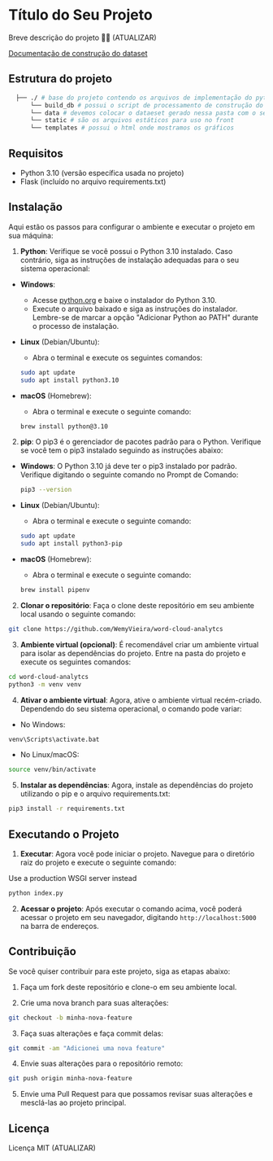 # Título do Seu Projeto

Breve descrição do projeto 🎉✨ (ATUALIZAR)

[Documentação de construção do dataset](./build_db/README.md)

## Estrutura do projeto
  ```bash
    ├── ./ # base do projeto contendo os arquivos de implementação do python
        └── build_db # possui o script de processamento de construção do dataset
        └── data # devemos colocar o dataeset gerado nessa pasta com o seguinte nome DataSet_.gzip
        └── static # são os arquivos estáticos para uso no front
        └── templates # possui o html onde mostramos os gráficos
  ```
## Requisitos

- Python 3.10 (versão específica usada no projeto)
- Flask (incluído no arquivo requirements.txt)

## Instalação

Aqui estão os passos para configurar o ambiente e executar o projeto em sua máquina:

1. **Python**: Verifique se você possui o Python 3.10 instalado. Caso contrário, siga as instruções de instalação adequadas para o seu sistema operacional:

- **Windows**: 

  - Acesse [python.org](https://www.python.org/downloads/windows/) e baixe o instalador do Python 3.10.
  - Execute o arquivo baixado e siga as instruções do instalador. Lembre-se de marcar a opção "Adicionar Python ao PATH" durante o processo de instalação.

- **Linux** (Debian/Ubuntu):

  - Abra o terminal e execute os seguintes comandos:

  ```bash
  sudo apt update
  sudo apt install python3.10
  ```

- **macOS** (Homebrew):

  - Abra o terminal e execute o seguinte comando:

  ```bash
  brew install python@3.10
  ```

2. **pip**: O pip3 é o gerenciador de pacotes padrão para o Python. Verifique se você tem o pip3 instalado seguindo as instruções abaixo:

- **Windows**: O Python 3.10 já deve ter o pip3 instalado por padrão. Verifique digitando o seguinte comando no Prompt de Comando:

  ```bash
  pip3 --version
  ```

- **Linux** (Debian/Ubuntu):

  - Abra o terminal e execute o seguinte comando:

  ```bash
  sudo apt update
  sudo apt install python3-pip
  ```

- **macOS** (Homebrew):

  - Abra o terminal e execute o seguinte comando:

  ```bash
  brew install pipenv
  ```

2. **Clonar o repositório**: Faça o clone deste repositório em seu ambiente local usando o seguinte comando:

```bash
git clone https://github.com/WemyVieira/word-cloud-analytcs
```

3. **Ambiente virtual (opcional)**: É recomendável criar um ambiente virtual para isolar as dependências do projeto. Entre na pasta do projeto e execute os seguintes comandos:

```bash
cd word-cloud-analytcs
python3 -m venv venv
```

4. **Ativar o ambiente virtual**: Agora, ative o ambiente virtual recém-criado. Dependendo do seu sistema operacional, o comando pode variar:

- No Windows:

```bash
venv\Scripts\activate.bat
```

- No Linux/macOS:

```bash
source venv/bin/activate
```

5. **Instalar as dependências**: Agora, instale as dependências do projeto utilizando o pip e o arquivo requirements.txt:

```bash
pip3 install -r requirements.txt
```

## Executando o Projeto

1. **Executar**: Agora você pode iniciar o projeto. Navegue para o diretório raiz do projeto e execute o seguinte comando:

Use a production WSGI server instead

```bash
python index.py
```

2. **Acessar o projeto**: Após executar o comando acima, você poderá acessar o projeto em seu navegador, digitando `http://localhost:5000` na barra de endereços.

## Contribuição

Se você quiser contribuir para este projeto, siga as etapas abaixo:

1. Faça um fork deste repositório e clone-o em seu ambiente local.

2. Crie uma nova branch para suas alterações:

```bash
git checkout -b minha-nova-feature
```

3. Faça suas alterações e faça commit delas:

```bash
git commit -am "Adicionei uma nova feature"
```

4. Envie suas alterações para o repositório remoto:

```bash
git push origin minha-nova-feature
```

5. Envie uma Pull Request para que possamos revisar suas alterações e mesclá-las ao projeto principal.

## Licença

Licença MIT (ATUALIZAR)